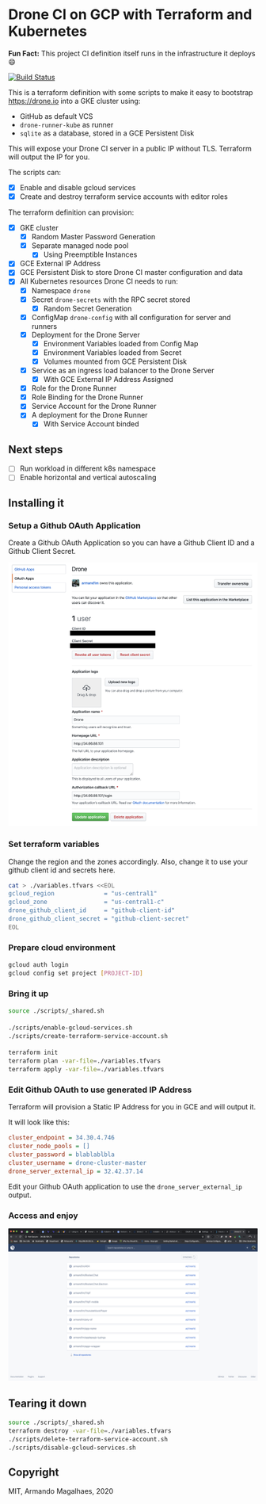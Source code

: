 # Drone CI on GCP with Terraform and Kubernetes

**Fun Fact:** This project CI definition itself runs in the infrastructure it deploys 😄

[![Build Status](http://34.66.12.76/api/badges/armand1m/terraform-gke-drone/status.svg)](http://34.66.12.76/armand1m/terraform-gke-drone)

This is a terraform definition with some scripts to make it easy to bootstrap https://drone.io into a GKE cluster using:

 - GitHub as default VCS
 - `drone-runner-kube` as runner
 - `sqlite` as a database, stored in a GCE Persistent Disk

This will expose your Drone CI server in a public IP without TLS. Terraform will output the IP for you.

The scripts can:

 - [x] Enable and disable gcloud services
 - [x] Create and destroy terraform service accounts with editor roles

The terraform definition can provision:

 - [x] GKE cluster
    - [x] Random Master Password Generation
    - [x] Separate managed node pool
        - [x] Using Preemptible Instances
 - [x] GCE External IP Address
 - [x] GCE Persistent Disk to store Drone CI master configuration and data
 - [x] All Kubernetes resources Drone CI needs to run:
    - [x] Namespace `drone`
    - [x] Secret `drone-secrets` with the RPC secret stored
        - [x] Random Secret Generation
    - [x] ConfigMap `drone-config` with all configuration for server and runners
    - [x] Deployment for the Drone Server 
        - [x] Environment Variables loaded from Config Map
        - [x] Environment Variables loaded from Secret
        - [x] Volumes mounted from GCE Persistent Disk
    - [x] Service as an ingress load balancer to the Drone Server
        - [x] With GCE External IP Address Assigned
    - [x] Role for the Drone Runner
    - [x] Role Binding for the Drone Runner
    - [x] Service Account for the Drone Runner
    - [x] A deployment for the Drone Runner
        - [x] With Service Account binded

## Next steps

 - [ ] Run workload in different k8s namespace
 - [ ] Enable horizontal and vertical autoscaling

## Installing it

### Setup a Github OAuth Application

Create a Github OAuth Application so you can have a Github Client ID and a Github Client Secret.

<img alt="github-oauth" src="https://github.com/armand1m/terraform-gke-drone/blob/master/.github/drone-oauth-config.png?raw=true" />

### Set terraform variables

Change the region and the zones accordingly.
Also, change it to use your github client id and secrets here.

```sh
cat > ./variables.tfvars <<EOL
gcloud_region              = "us-central1"
gcloud_zone                = "us-central1-c"
drone_github_client_id     = "github-client-id"
drone_github_client_secret = "github-client-secret"
EOL
```

### Prepare cloud environment

```sh
gcloud auth login
gcloud config set project [PROJECT-ID]
```

### Bring it up

```sh
source ./scripts/_shared.sh

./scripts/enable-gcloud-services.sh
./scripts/create-terraform-service-account.sh

terraform init
terraform plan -var-file=./variables.tfvars
terraform apply -var-file=./variables.tfvars
```

### Edit Github OAuth to use generated IP Address

Terraform will provision a Static IP Address for you in GCE and will output it.

It will look like this:

```ini
cluster_endpoint = 34.30.4.746
cluster_node_pools = []
cluster_password = blablablbla
cluster_username = drone-cluster-master
drone_server_external_ip = 32.42.37.14
```

Edit your Github OAuth application to use the `drone_server_external_ip` output.

### Access and enjoy

<img alt="drone-homepage" src="https://github.com/armand1m/terraform-gke-drone/blob/master/.github/drone-homepage.png?raw=true" />

## Tearing it down

```sh
source ./scripts/_shared.sh
terraform destroy -var-file=./variables.tfvars
./scripts/delete-terraform-service-account.sh
./scripts/disable-gcloud-services.sh
```

## Copyright

MIT, Armando Magalhaes, 2020